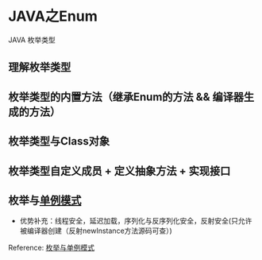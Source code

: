 # JAVA之Enum

JAVA 枚举类型

## 理解枚举类型
## 枚举类型的内置方法（继承Enum的方法 && 编译器生成的方法）
## 枚举类型与Class对象
## 枚举类型自定义成员 + 定义抽象方法 + 实现接口
## 枚举与[单例模式](./design-pattern-gof)
-	优势补充：线程安全，延迟加载，序列化与反序列化安全，反射安全(只允许被编译器创建（反射newInstance方法源码可查）)

Reference: 
 [枚举与单例模式](https://blog.csdn.net/javazejian/article/details/71333103#%E6%9E%9A%E4%B8%BE%E4%B8%8E%E5%8D%95%E4%BE%8B%E6%A8%A1%E5%BC%8F)